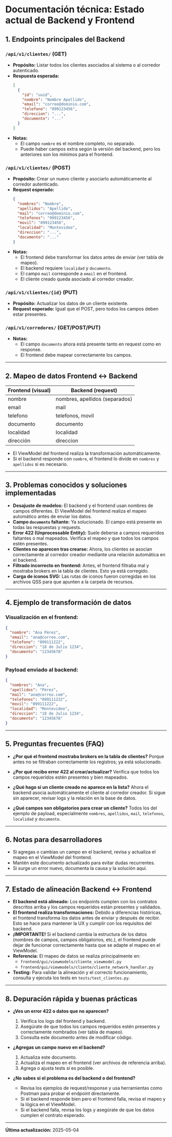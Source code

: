 # Documentación técnica: Estado actual de Backend y Frontend

## 1. Endpoints principales del Backend

### `/api/v1/clientes/` (GET)
- **Propósito:** Listar todos los clientes asociados al sistema o al corredor autenticado.
- **Respuesta esperada:**
  ```json
  [
    {
      "id": "uuid",
      "nombre": "Nombre Apellido",
      "email": "correo@dominio.com",
      "telefono": "099123456",
      "direccion": "...",
      "documento": "..."
    }
  ]
  ```
- **Notas:**
  - El campo `nombre` es el nombre completo, no separado.
  - Puede haber campos extra según la versión del backend, pero los anteriores son los mínimos para el frontend.

### `/api/v1/clientes/` (POST)
- **Propósito:** Crear un nuevo cliente y asociarlo automáticamente al corredor autenticado.
- **Request esperado:**
  ```json
  {
    "nombres": "Nombre",
    "apellidos": "Apellido",
    "mail": "correo@dominio.com",
    "telefonos": "099123456",
    "movil": "099123456",
    "localidad": "Montevideo",
    "direccion": "...",
    "documento": "..."
  }
  ```
- **Notas:**
  - El frontend debe transformar los datos antes de enviar (ver tabla de mapeo).
  - El backend requiere `localidad` y `documento`.
  - El campo `mail` corresponde a `email` en el frontend.
  - El cliente creado queda asociado al corredor creador.

### `/api/v1/clientes/{id}` (PUT)
- **Propósito:** Actualizar los datos de un cliente existente.
- **Request esperado:** Igual que el POST, pero todos los campos deben estar presentes.

### `/api/v1/corredores/` (GET/POST/PUT)
- **Notas:**
  - El campo `documento` ahora está presente tanto en request como en response.
  - El frontend debe mapear correctamente los campos.

---

## 2. Mapeo de datos Frontend ↔ Backend

| Frontend (visual) | Backend (request) |
|-------------------|------------------|
| nombre            | nombres, apellidos (separados) |
| email             | mail             |
| telefono          | telefonos, movil |
| documento         | documento        |
| localidad         | localidad        |
| dirección         | direccion        |

- El ViewModel del frontend realiza la transformación automáticamente.
- Si el backend responde con `nombre`, el frontend lo divide en `nombres` y `apellidos` si es necesario.

---

## 3. Problemas conocidos y soluciones implementadas

- **Desajuste de modelos:** El backend y el frontend usan nombres de campos diferentes. El ViewModel del frontend realiza el mapeo automático antes de enviar los datos.
- **Campo `documento` faltante:** Ya solucionado. El campo está presente en todas las respuestas y requests.
- **Error 422 (Unprocessable Entity):** Suele deberse a campos requeridos faltantes o mal mapeados. Verifica el mapeo y que todos los campos estén presentes.
- **Clientes no aparecen tras crearse:** Ahora, los clientes se asocian correctamente al corredor creador mediante una relación automática en el backend.
- **Filtrado incorrecto en frontend:** Antes, el frontend filtraba mal y mostraba brokers en la tabla de clientes. Esto ya está corregido.
- **Carga de iconos SVG:** Las rutas de iconos fueron corregidas en los archivos QSS para que apunten a la carpeta de recursos.

---

## 4. Ejemplo de transformación de datos

### Visualización en el frontend:
```json
{
  "nombre": "Ana Pérez",
  "email": "ana@correo.com",
  "telefono": "099111222",
  "direccion": "18 de Julio 1234",
  "documento": "12345678"
}
```

### Payload enviado al backend:
```json
{
  "nombres": "Ana",
  "apellidos": "Pérez",
  "mail": "ana@correo.com",
  "telefonos": "099111222",
  "movil": "099111222",
  "localidad": "Montevideo",
  "direccion": "18 de Julio 1234",
  "documento": "12345678"
}
```

---

## 5. Preguntas frecuentes (FAQ)

- **¿Por qué el frontend mostraba brokers en la tabla de clientes?**
  Porque antes no se filtraban correctamente los registros; ya está solucionado.

- **¿Por qué recibo error 422 al crear/actualizar?**
  Verifica que todos los campos requeridos estén presentes y bien mapeados.

- **¿Qué hago si un cliente creado no aparece en la lista?**
  Ahora el backend asocia automáticamente el cliente al corredor creador. Si sigue sin aparecer, revisar logs y la relación en la base de datos.

- **¿Qué campos son obligatorios para crear un cliente?**
  Todos los del ejemplo de payload, especialmente `nombres`, `apellidos`, `mail`, `telefonos`, `localidad` y `documento`.

---

## 6. Notas para desarrolladores

- Si agregas o cambias un campo en el backend, revisa y actualiza el mapeo en el ViewModel del frontend.
- Mantén este documento actualizado para evitar dudas recurrentes.
- Si surge un error nuevo, documenta la causa y la solución aquí.

---

## 7. Estado de alineación Backend ↔ Frontend

- **El backend está alineado:** Los endpoints cumplen con los contratos descritos arriba y los campos requeridos están presentes y validados.
- **El frontend realiza transformaciones:** Debido a diferencias históricas, el frontend transforma los datos antes de enviar y después de recibir. Esto se hace para mantener la UX y cumplir con los requisitos del backend.
- **¡IMPORTANTE!** Si el backend cambia la estructura de los datos (nombres de campos, campos obligatorios, etc.), el frontend puede dejar de funcionar correctamente hasta que se adapte el mapeo en el ViewModel.
- **Referencia:** El mapeo de datos se realiza principalmente en:
  - `frontend/gui/viewmodels/cliente_viewmodel.py`
  - `frontend/gui/viewmodels/cliente/cliente_network_handler.py`
- **Testing:** Para validar la alineación y el correcto funcionamiento, consulta y ejecuta los tests en `tests/test_clientes.py`.

---

## 8. Depuración rápida y buenas prácticas

- **¿Ves un error 422 o datos que no aparecen?**
  1. Verifica los logs del frontend y backend.
  2. Asegúrate de que todos los campos requeridos estén presentes y correctamente nombrados (ver tabla de mapeo).
  3. Consulta este documento antes de modificar código.

- **¿Agregas un campo nuevo en el backend?**
  1. Actualiza este documento.
  2. Actualiza el mapeo en el frontend (ver archivos de referencia arriba).
  3. Agrega o ajusta tests si es posible.

- **¿No sabes si el problema es del backend o del frontend?**
  - Revisa los ejemplos de request/response y usa herramientas como Postman para probar el endpoint directamente.
  - Si el backend responde bien pero el frontend falla, revisa el mapeo y la lógica en el ViewModel.
  - Si el backend falla, revisa los logs y asegúrate de que los datos cumplen el contrato esperado.

---

**Última actualización:** 2025-05-04
